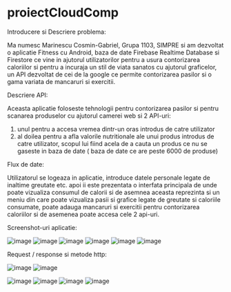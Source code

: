 # proiectCloudComp

Introducere si Descriere problema: 

Ma numesc Marinescu Cosmin-Gabriel, Grupa 1103, SIMPRE si am dezvoltat o aplicatie Fitness cu Android, baza de date Firebase Realtime Database si Firestore ce vine in ajutorul utilizatorilor pentru a usura contorizarea caloriilor si pentru a incuraja un stil de viata sanatos cu ajutorul graficelor, un API dezvoltat de cei de la google ce permite contorizarea pasilor si o gama variata de mancaruri si exercitii.

Descriere API:

Aceasta aplicatie foloseste tehnologii pentru contorizarea pasilor si pentru scanarea produselor cu ajutorul camerei web si 2 API-uri:
1. unul pentru a accesa vremea dintr-un oras introdus de catre utilizator 
2. al doilea pentru a afla valorile nutritionale ale unui produs introdus de catre utilizator, scopul lui fiind acela de a cauta un produs ce nu se gaseste in baza de date
 ( baza de date ce are peste 6000 de produse)

Flux de date:

Utilizatorul se logeaza in aplicatie, introduce datele personale legate de inaltime greutate etc. apoi ii este prezentata o interfata principala de unde poate vizualiza consumul de calorii si de asemnea aceasta reprezinta si un meniu din care poate vizualiza pasii si  grafice legate de greutate si caloriile consumate, poate adauga mancaruri si exercitii pentru contorizarea caloriilor si de asemenea poate accesa cele 2 api-uri.

Screenshot-uri aplicatie:

![image](https://user-images.githubusercontent.com/58150727/117864500-8d969e00-b29d-11eb-8670-f103e94f9c98.png)
![image](https://user-images.githubusercontent.com/58150727/117864553-9c7d5080-b29d-11eb-9548-46b1ace49ecd.png)
![image](https://user-images.githubusercontent.com/58150727/117864573-a2733180-b29d-11eb-8efe-e782ee8fc205.png)
![image](https://user-images.githubusercontent.com/58150727/117864610-ab640300-b29d-11eb-9f52-1d9b6b9f8156.png)
![image](https://user-images.githubusercontent.com/58150727/117864629-b028b700-b29d-11eb-9657-cc0235f1b2fe.png)
![image](https://user-images.githubusercontent.com/58150727/117864665-bb7be280-b29d-11eb-9715-cad8016b5fe6.png)

Request / response si metode http: 

![image](https://user-images.githubusercontent.com/58150727/117864811-e23a1900-b29d-11eb-90f1-008ebc6c4a88.png)
![image](https://user-images.githubusercontent.com/58150727/117864862-f120cb80-b29d-11eb-9ef9-28220d346c64.png)


![image](https://user-images.githubusercontent.com/58150727/117864740-cdf61c00-b29d-11eb-9bd9-b6fde32b27b4.png)
![image](https://user-images.githubusercontent.com/58150727/117864933-072e8c00-b29e-11eb-8f20-191b19775953.png)
![image](https://user-images.githubusercontent.com/58150727/117864953-0d246d00-b29e-11eb-9370-b3850ca26f76.png)
![image](https://user-images.githubusercontent.com/58150727/117866858-49f16380-b2a0-11eb-8aa6-9edb82816729.png)

